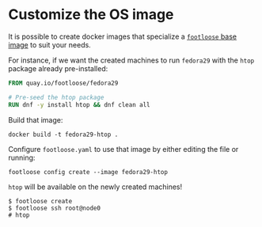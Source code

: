 # Customize the OS image

It is possible to create docker images that specialize a [`footloose` base
image](https://github.com/weaveworks/footloose#choosing-the-os-image-to-run) to
suit your needs.

For instance, if we want the created machines to run `fedora29` with the
`htop` package already pre-installed:

```Dockerfile
FROM quay.io/footloose/fedora29

# Pre-seed the htop package
RUN dnf -y install htop && dnf clean all

```

Build that image:

```console
docker build -t fedora29-htop .
```

Configure `footloose.yaml` to use that image by either editing the file or running:

```console
footloose config create --image fedora29-htop
````

`htop` will be available on the newly created machines!

```console
$ footloose create
$ footloose ssh root@node0
# htop
```
